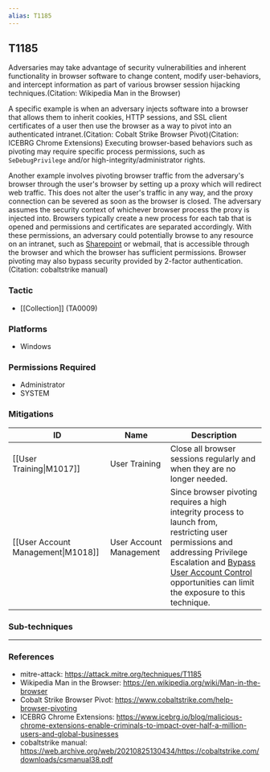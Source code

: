```yaml
---
alias: T1185
---
```


## T1185

Adversaries may take advantage of security vulnerabilities and inherent functionality in browser software to change content, modify user-behaviors, and intercept information as part of various browser session hijacking techniques.(Citation: Wikipedia Man in the Browser)

A specific example is when an adversary injects software into a browser that allows them to inherit cookies, HTTP sessions, and SSL client certificates of a user then use the browser as a way to pivot into an authenticated intranet.(Citation: Cobalt Strike Browser Pivot)(Citation: ICEBRG Chrome Extensions) Executing browser-based behaviors such as pivoting may require specific process permissions, such as <code>SeDebugPrivilege</code> and/or high-integrity/administrator rights.

Another example involves pivoting browser traffic from the adversary's browser through the user's browser by setting up a proxy which will redirect web traffic. This does not alter the user's traffic in any way, and the proxy connection can be severed as soon as the browser is closed. The adversary assumes the security context of whichever browser process the proxy is injected into. Browsers typically create a new process for each tab that is opened and permissions and certificates are separated accordingly. With these permissions, an adversary could potentially browse to any resource on an intranet, such as [Sharepoint](https://attack.mitre.org/techniques/T1213/002) or webmail, that is accessible through the browser and which the browser has sufficient permissions. Browser pivoting may also bypass security provided by 2-factor authentication.(Citation: cobaltstrike manual)


### Tactic
- [[Collection]] (TA0009)

### Platforms
- Windows

### Permissions Required
- Administrator
- SYSTEM

### Mitigations

| ID | Name | Description |
| --- | --- | --- |
| [[User Training\|M1017]] | User Training | Close all browser sessions regularly and when they are no longer needed. |
| [[User Account Management\|M1018]] | User Account Management | Since browser pivoting requires a high integrity process to launch from, restricting user permissions and addressing Privilege Escalation and [Bypass User Account Control](https://attack.mitre.org/techniques/T1548/002) opportunities can limit the exposure to this technique. |

### Sub-techniques


---
### References

- mitre-attack: https://attack.mitre.org/techniques/T1185
- Wikipedia Man in the Browser: https://en.wikipedia.org/wiki/Man-in-the-browser
- Cobalt Strike Browser Pivot: https://www.cobaltstrike.com/help-browser-pivoting
- ICEBRG Chrome Extensions: https://www.icebrg.io/blog/malicious-chrome-extensions-enable-criminals-to-impact-over-half-a-million-users-and-global-businesses
- cobaltstrike manual: https://web.archive.org/web/20210825130434/https://cobaltstrike.com/downloads/csmanual38.pdf
